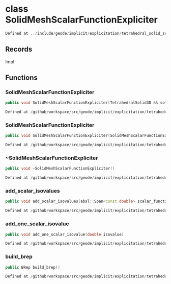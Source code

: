 # class SolidMeshScalarFunctionExpliciter

```cpp
Defined at ../include/geode/implicit/explicitation/tetrahedral_solid_scalar_function.h#22
```

## Records

Impl



## Functions

### SolidMeshScalarFunctionExpliciter

```cpp
public void SolidMeshScalarFunctionExpliciter(TetrahedralSolid3D && solid, string_view scalar_function_name)
```

```cpp
Defined at /github/workspace/src/geode/implicit/explicitation/tetrahedral_solid_scalar_function.cpp#56
```

### SolidMeshScalarFunctionExpliciter

```cpp
public void SolidMeshScalarFunctionExpliciter(SolidMeshScalarFunctionExpliciter && expliciter)
```

```cpp
Defined at /github/workspace/src/geode/implicit/explicitation/tetrahedral_solid_scalar_function.cpp#62
```

### ~SolidMeshScalarFunctionExpliciter

```cpp
public void ~SolidMeshScalarFunctionExpliciter()
```

```cpp
Defined at /github/workspace/src/geode/implicit/explicitation/tetrahedral_solid_scalar_function.cpp#68
```

### add_scalar_isovalues

```cpp
public void add_scalar_isovalues(absl::Span<const double> scalar_function_values)
```

```cpp
Defined at /github/workspace/src/geode/implicit/explicitation/tetrahedral_solid_scalar_function.cpp#70
```

### add_one_scalar_isovalue

```cpp
public void add_one_scalar_isovalue(double isovalue)
```

```cpp
Defined at /github/workspace/src/geode/implicit/explicitation/tetrahedral_solid_scalar_function.cpp#76
```

### build_brep

```cpp
public BRep build_brep()
```

```cpp
Defined at /github/workspace/src/geode/implicit/explicitation/tetrahedral_solid_scalar_function.cpp#82
```



